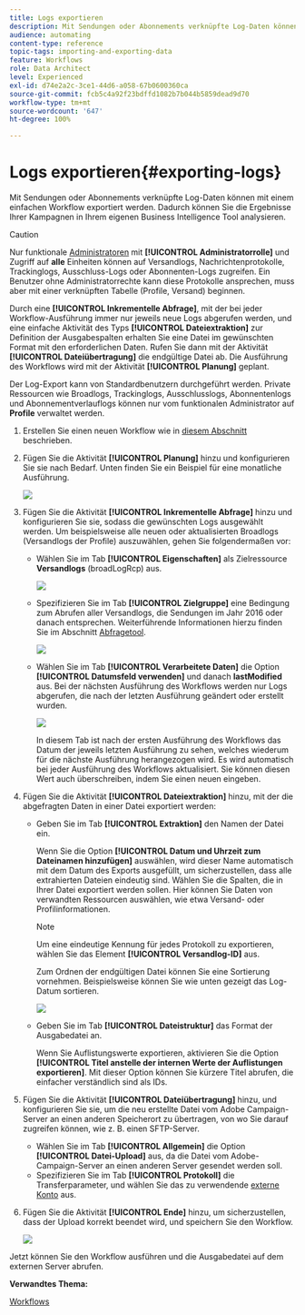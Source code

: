 ```yaml
---
title: Logs exportieren
description: Mit Sendungen oder Abonnements verknüpfte Log-Daten können mit einem einfachen Workflow exportiert werden.
audience: automating
content-type: reference
topic-tags: importing-and-exporting-data
feature: Workflows
role: Data Architect
level: Experienced
exl-id: d74e2a2c-3ce1-44d6-a058-67b0600360ca
source-git-commit: fcb5c4a92f23bdffd1082b7b044b5859dead9d70
workflow-type: tm+mt
source-wordcount: '647'
ht-degree: 100%

---
```


# Logs exportieren{#exporting-logs}

Mit Sendungen oder Abonnements verknüpfte Log-Daten können mit einem einfachen Workflow exportiert werden. Dadurch können Sie die Ergebnisse Ihrer Kampagnen in Ihrem eigenen Business Intelligence Tool analysieren.

>[!CAUTION]
>
>Nur funktionale [Administratoren](../../administration/using/users-management.md#functional-administrators) mit **[!UICONTROL Administratorrolle]** und Zugriff auf **alle** Einheiten können auf Versandlogs, Nachrichtenprotokolle, Trackinglogs, Ausschluss-Logs oder Abonnenten-Logs zugreifen. Ein Benutzer ohne Administratorrechte kann diese Protokolle ansprechen, muss aber mit einer verknüpften Tabelle (Profile, Versand) beginnen.

Durch eine **[!UICONTROL Inkrementelle Abfrage]**, mit der bei jeder Workflow-Ausführung immer nur jeweils neue Logs abgerufen werden, und eine einfache Aktivität des Typs **[!UICONTROL Dateiextraktion]** zur Definition der Ausgabespalten erhalten Sie eine Datei im gewünschten Format mit den erforderlichen Daten. Rufen Sie dann mit der Aktivität **[!UICONTROL Dateiübertragung]** die endgültige Datei ab. Die Ausführung des Workflows wird mit der Aktivität **[!UICONTROL Planung]** geplant.

Der Log-Export kann von Standardbenutzern durchgeführt werden. Private Ressourcen wie Broadlogs, Trackinglogs, Ausschlusslogs, Abonnentenlogs und Abonnementverlauflogs können nur vom funktionalen Administrator auf **Profile** verwaltet werden.

1. Erstellen Sie einen neuen Workflow wie in [diesem Abschnitt](../../automating/using/building-a-workflow.md#creating-a-workflow) beschrieben.
1. Fügen Sie die Aktivität **[!UICONTROL Planung]** hinzu und konfigurieren Sie sie nach Bedarf. Unten finden Sie ein Beispiel für eine monatliche Ausführung.

   ![](assets/export_logs_scheduler.png)

1. Fügen Sie die Aktivität **[!UICONTROL Inkrementelle Abfrage]** hinzu und konfigurieren Sie sie, sodass die gewünschten Logs ausgewählt werden. Um beispielsweise alle neuen oder aktualisierten Broadlogs (Versandlogs der Profile) auszuwählen, gehen Sie folgendermaßen vor:

   * Wählen Sie im Tab **[!UICONTROL Eigenschaften]** als Zielressource **Versandlogs** (broadLogRcp) aus.

     ![](assets/export_logs_query_properties.png)

   * Spezifizieren Sie im Tab **[!UICONTROL Zielgruppe]** eine Bedingung zum Abrufen aller Versandlogs, die Sendungen im Jahr 2016 oder danach entsprechen. Weiterführende Informationen hierzu finden Sie im Abschnitt [Abfragetool](../../automating/using/editing-queries.md#creating-queries).

     ![](assets/export_logs_query_target.png)

   * Wählen Sie im Tab **[!UICONTROL Verarbeitete Daten]** die Option **[!UICONTROL Datumsfeld verwenden]** und danach **lastModified** aus. Bei der nächsten Ausführung des Workflows werden nur Logs abgerufen, die nach der letzten Ausführung geändert oder erstellt wurden.

     ![](assets/export_logs_query_processeddata.png)

     In diesem Tab ist nach der ersten Ausführung des Workflows das Datum der jeweils letzten Ausführung zu sehen, welches wiederum für die nächste Ausführung herangezogen wird. Es wird automatisch bei jeder Ausführung des Workflows aktualisiert. Sie können diesen Wert auch überschreiben, indem Sie einen neuen eingeben.

1. Fügen Sie die Aktivität **[!UICONTROL Dateiextraktion]** hinzu, mit der die abgefragten Daten in einer Datei exportiert werden:

   * Geben Sie im Tab **[!UICONTROL Extraktion]** den Namen der Datei ein.

     Wenn Sie die Option **[!UICONTROL Datum und Uhrzeit zum Dateinamen hinzufügen]** auswählen, wird dieser Name automatisch mit dem Datum des Exports ausgefüllt, um sicherzustellen, dass alle extrahierten Dateien eindeutig sind. Wählen Sie die Spalten, die in Ihrer Datei exportiert werden sollen. Hier können Sie Daten von verwandten Ressourcen auswählen, wie etwa Versand- oder Profilinformationen.

     >[!NOTE]
     >
     >Um eine eindeutige Kennung für jedes Protokoll zu exportieren, wählen Sie das Element **[!UICONTROL Versandlog-ID]** aus.

     Zum Ordnen der endgültigen Datei können Sie eine Sortierung vornehmen. Beispielsweise können Sie wie unten gezeigt das Log-Datum sortieren.

     ![](assets/export_logs_extractfile_extraction.png)

   * Geben Sie im Tab **[!UICONTROL Dateistruktur]** das Format der Ausgabedatei an.

     Wenn Sie Auflistungswerte exportieren, aktivieren Sie die Option **[!UICONTROL Titel anstelle der internen Werte der Auflistungen exportieren]**. Mit dieser Option können Sie kürzere Titel abrufen, die einfacher verständlich sind als IDs.

1. Fügen Sie die Aktivität **[!UICONTROL Dateiübertragung]** hinzu, und konfigurieren Sie sie, um die neu erstellte Datei vom Adobe Campaign-Server an einen anderen Speicherort zu übertragen, von wo Sie darauf zugreifen können, wie z. B. einen SFTP-Server.

   * Wählen Sie im Tab **[!UICONTROL Allgemein]** die Option **[!UICONTROL Datei-Upload]** aus, da die Datei vom Adobe-Campaign-Server an einen anderen Server gesendet werden soll.
   * Spezifizieren Sie im Tab **[!UICONTROL Protokoll]** die Transferparameter, und wählen Sie das zu verwendende [externe Konto](../../administration/using/external-accounts.md#creating-an-external-account) aus.

1. Fügen Sie die Aktivität **[!UICONTROL Ende]** hinzu, um sicherzustellen, dass der Upload korrekt beendet wird, und speichern Sie den Workflow.

   ![](assets/export_logs_example_workflow.png)

Jetzt können Sie den Workflow ausführen und die Ausgabedatei auf dem externen Server abrufen.

**Verwandtes Thema:**

[Workflows](../../automating/using/get-started-workflows.md)
